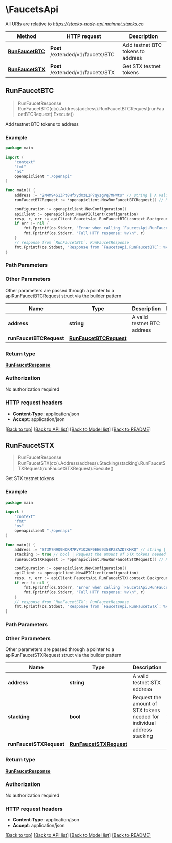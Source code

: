# \FaucetsApi

All URIs are relative to *https://stacks-node-api.mainnet.stacks.co*

Method | HTTP request | Description
------------- | ------------- | -------------
[**RunFaucetBTC**](FaucetsApi.md#RunFaucetBTC) | **Post** /extended/v1/faucets/BTC | Add testnet BTC tokens to address
[**RunFaucetSTX**](FaucetsApi.md#RunFaucetSTX) | **Post** /extended/v1/faucets/STX | Get STX testnet tokens



## RunFaucetBTC

> RunFaucetResponse RunFaucetBTC(ctx).Address(address).RunFaucetBTCRequest(runFaucetBTCRequest).Execute()

Add testnet BTC tokens to address



### Example

```go
package main

import (
    "context"
    "fmt"
    "os"
    openapiclient "./openapi"
)

func main() {
    address := "2N4M94S1ZPt8HfxydXzL2P7qyzgVq7MHWts" // string | A valid testnet BTC address
    runFaucetBTCRequest := *openapiclient.NewRunFaucetBTCRequest() // RunFaucetBTCRequest |  (optional)

    configuration := openapiclient.NewConfiguration()
    apiClient := openapiclient.NewAPIClient(configuration)
    resp, r, err := apiClient.FaucetsApi.RunFaucetBTC(context.Background()).Address(address).RunFaucetBTCRequest(runFaucetBTCRequest).Execute()
    if err != nil {
        fmt.Fprintf(os.Stderr, "Error when calling `FaucetsApi.RunFaucetBTC``: %v\n", err)
        fmt.Fprintf(os.Stderr, "Full HTTP response: %v\n", r)
    }
    // response from `RunFaucetBTC`: RunFaucetResponse
    fmt.Fprintf(os.Stdout, "Response from `FaucetsApi.RunFaucetBTC`: %v\n", resp)
}
```

### Path Parameters



### Other Parameters

Other parameters are passed through a pointer to a apiRunFaucetBTCRequest struct via the builder pattern


Name | Type | Description  | Notes
------------- | ------------- | ------------- | -------------
 **address** | **string** | A valid testnet BTC address | 
 **runFaucetBTCRequest** | [**RunFaucetBTCRequest**](RunFaucetBTCRequest.md) |  | 

### Return type

[**RunFaucetResponse**](RunFaucetResponse.md)

### Authorization

No authorization required

### HTTP request headers

- **Content-Type**: application/json
- **Accept**: application/json

[[Back to top]](#) [[Back to API list]](../README.md#documentation-for-api-endpoints)
[[Back to Model list]](../README.md#documentation-for-models)
[[Back to README]](../README.md)


## RunFaucetSTX

> RunFaucetResponse RunFaucetSTX(ctx).Address(address).Stacking(stacking).RunFaucetSTXRequest(runFaucetSTXRequest).Execute()

Get STX testnet tokens



### Example

```go
package main

import (
    "context"
    "fmt"
    "os"
    openapiclient "./openapi"
)

func main() {
    address := "ST3M7N9Q9HDRM7RVP1Q26P0EE69358PZZAZD7KMXQ" // string | A valid testnet STX address
    stacking := true // bool | Request the amount of STX tokens needed for individual address stacking (optional) (default to false)
    runFaucetSTXRequest := *openapiclient.NewRunFaucetSTXRequest() // RunFaucetSTXRequest |  (optional)

    configuration := openapiclient.NewConfiguration()
    apiClient := openapiclient.NewAPIClient(configuration)
    resp, r, err := apiClient.FaucetsApi.RunFaucetSTX(context.Background()).Address(address).Stacking(stacking).RunFaucetSTXRequest(runFaucetSTXRequest).Execute()
    if err != nil {
        fmt.Fprintf(os.Stderr, "Error when calling `FaucetsApi.RunFaucetSTX``: %v\n", err)
        fmt.Fprintf(os.Stderr, "Full HTTP response: %v\n", r)
    }
    // response from `RunFaucetSTX`: RunFaucetResponse
    fmt.Fprintf(os.Stdout, "Response from `FaucetsApi.RunFaucetSTX`: %v\n", resp)
}
```

### Path Parameters



### Other Parameters

Other parameters are passed through a pointer to a apiRunFaucetSTXRequest struct via the builder pattern


Name | Type | Description  | Notes
------------- | ------------- | ------------- | -------------
 **address** | **string** | A valid testnet STX address | 
 **stacking** | **bool** | Request the amount of STX tokens needed for individual address stacking | [default to false]
 **runFaucetSTXRequest** | [**RunFaucetSTXRequest**](RunFaucetSTXRequest.md) |  | 

### Return type

[**RunFaucetResponse**](RunFaucetResponse.md)

### Authorization

No authorization required

### HTTP request headers

- **Content-Type**: application/json
- **Accept**: application/json

[[Back to top]](#) [[Back to API list]](../README.md#documentation-for-api-endpoints)
[[Back to Model list]](../README.md#documentation-for-models)
[[Back to README]](../README.md)

